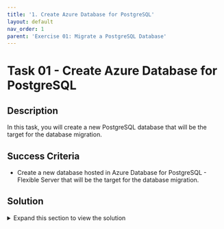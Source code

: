 ```yaml
---
title: '1. Create Azure Database for PostgreSQL'
layout: default
nav_order: 1
parent: 'Exercise 01: Migrate a PostgreSQL Database'
---
```


# Task 01 - Create Azure Database for PostgreSQL

## Description

In this task, you will create a new PostgreSQL database that will be the target for the database migration.

## Success Criteria

* Create a new database hosted in Azure Database for PostgreSQL - Flexible Server that will be the target for the database migration.

## Solution

<details markdown="block">
<summary>Expand this section to view the solution</summary>

1. Sign in to the [Azure Portal](https://portal.azure.com). Ensure that you're using a subscription associated with the same resources you created during the Lab setup.

1. On the **Home** page within the Azure Portal, towards the top, select **Create a resource**.

    ![Create a resource on Azure Portal Home page.](../../resources/images/lab01_01_CreateResource.png "Create a resource")

1. Within the **Search services and marketplace** field, type `PostgreSQL flexible`, press Enter, then select **Azure Database for PostgreSQL Flexible Server** in the search results.

    ![The Azure Database for PostgreSQL result shown in the marketplace.](../../resources/images/lab01_01_PostgreSQLFlexibleServer.png "Azure Database for PostgreSQL in the marketplace")

1. Select **Create**.

    ![The Flexible Server option is selected with the create button highlighted.](../../resources/images/lab01_01_PostgreSQLFlexibleServerCreate.png "Flexible Server resource type")

1. On the **Flexible Server** pane, select the following values:

    1. **Resource group**: Select the resource group that you created for this lab. Such as `terrafirm-rg`.
    1. **Server name**: Enter a unique name, such as `terrafirm-postgresql-db`.
    1. **Region**: Select the Azure Region that was used to create the resource group.
    1. **PostgreSQL version**: `16.0`
    1. **Workload Type**:Development

    ![The Flexible Server pane is shown with values entered.](../../resources/images/lab01_01_PostgreSQLFlexibleServerCreate2.png "Flexible Server configuration")

1. Under **Compute + storage** click **Configure server** and on the resultant pane choose
    1. General Purpose (2-96 vCores) - Balanced configuration for most common workloads**
    1. In **Compute Processor** Choose **Intel**

    ![Configuring the Flexible Server for migration](../../resources/images/lab01_01_PostgreSQLFlexibleServerCreate3.png "Flexible Server settings")

    1. In **Compute size** choose the lowest compute size to save costs for the lab exercises. Currently this is `Standard_D2ds_v5 (2 vCores, 8GiB memory, 3750 max iops)`

    ![Configuring the compute size of the Flexible Server](../../resources/images/lab01_01_PostgreSQLFlexibleServerCompute.png "Choosing lowest compute size")

    1. In **High availability** Choose **Disabled (99.9% SLA)**
    1. Click **Save**

    ![Setting the High Availability settings](../../resources/images/lab01_01_PostgreSQLFlexibleServerCreate4.png "Saving the Flexible Server settings")

1. On the resultant page, under **Authentication**, set the **Authentication method** to **PostgreSQL authentication only**, set the **Admin username** and **Password** for the PostgreSQL admin account.

    ![Administrator account credentials are set.](../../resources/images/lab01_01_PostgreSQLFlexibleServerAuthentication.png "Administrator account credentials")

    > **Note**: Be sure to save the **Admin username** and **Password**, so it can be used later. A recommendation for an easy to remember Username is `pgadmin` and Password is `demo!pass123`.

1. Select **Next: Networking >**.

    ![Image with Next Networking button highlighted.](../../resources/images/lab01_01_PostgreSQLFlexibleServerNetworking.png "Next Networking button")

1. On the **Networking** tab, under **Firewall rules**, select the checkbox for **Allow public access from any Azure service within Azure to this server**.

    ![Allow public access from any Azure service within Azure to this server is checked.](../../resources/images/lab01_01_PostgreSQLFlexibleServerFirewall.png "Firewall rules")

1. Select **Review + create**.

    ![Review + create button](../../resources/images/lab01_01_PostgreSQLFlexibleServerReviewCreate.png "Review + create button")

1. Select **Create** to provision the service.

    ![The Review + create screen with Create button highlighted.](../../resources/images/lab01_01_PostgreSQLFlexibleServerCreateResource.png "Review + create screen")

1. Once provisioning has completed navigate to the **Azure Database for PostgreSQL** resource that was just created, copy and save the **Server name** for use later.

    ![The Azure Database for PostgreSQL server name is highlighted.](../../resources/images/lab01_01_PostgreSQLFlexibleServerOverview.png "Azure Database for PostgreSQL blade")

1. On the left menu pane, under **Settings** select **Databases**.

    ![Databases link is hihghlighted.](../../resources/images/lab01_01_PostgreSQLFlexibleServerDBs.png "Databases link")

1. Select **+ Add** to create a new database.

    ![Add database button is highlighted.](../../resources/images/lab01_01_PostgreSQLFlexibleServerAdd.png "Add database button")

1. On the **Create Database** pane, enter `northwind` in the **Name** field, then select **Save**. This will create a new PostgreSQL database that will be the target for the database migration.

    ![The Create database pane is shown with values entered.](../../resources/images/lab01_01_PostgreSQLFlexibleServerDBCreate.png "Create database pane")

</details>
